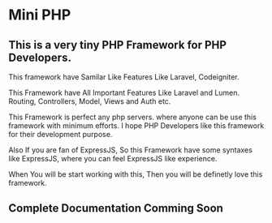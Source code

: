# Mini PHP

This is a very tiny PHP Framework for PHP Developers. 
--
This framework have Samilar Like Features Like Laravel, Codeigniter.

This Framework have All Important Features Like Laravel and Lumen. Routing, Controllers, Model, Views and Auth etc.

This Framework is perfect any php servers. where anyone can be use this framework with minimum efforts. I hope PHP Developers like this framework for their development purpose. 

Also If you are fan of ExpressJS, So this Framework have some syntaxes like ExpressJS, where you can feel ExpressJS like experience.

When You will be start working with this, Then you will be definetly love this framework.


Complete Documentation Comming Soon
---